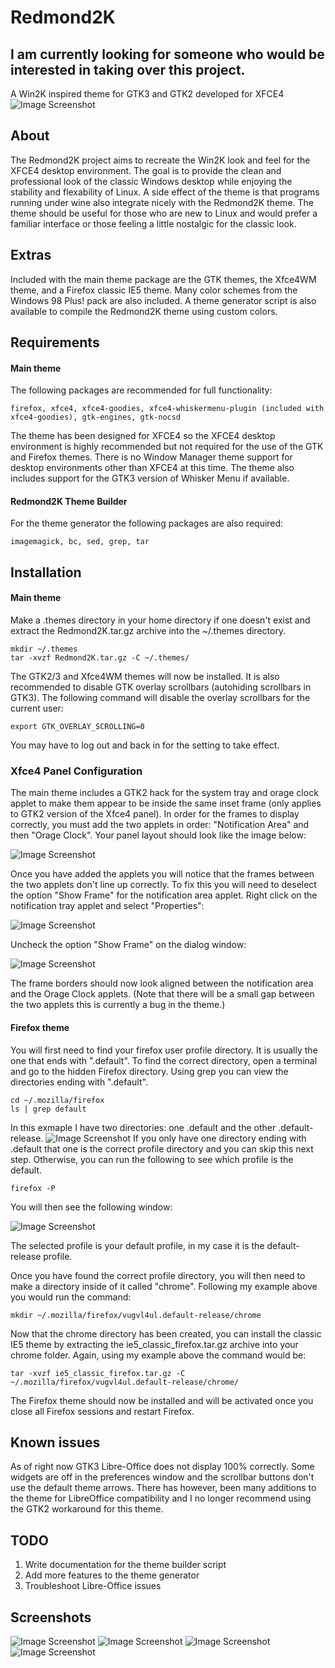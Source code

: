 # Redmond2K
## I am currently looking for someone who would be interested in taking over this project.
A Win2K inspired theme for GTK3 and GTK2 developed for XFCE4
![Image Screenshot](https://github.com/matthewmx86/Redmond2K/blob/master/Screenshots/Screenshot2.png)
## About
The Redmond2K project aims to recreate the Win2K look and feel for the XFCE4 desktop environment. 
The goal is to provide the clean and professional look of the classic Windows desktop while enjoying 
the stability and flexability of Linux. A side effect of the theme is that programs running under wine
also integrate nicely with the Redmond2K theme. The theme should be useful for those who are new to Linux
and would prefer a familiar interface or those feeling a little nostalgic for the classic look.

## Extras
Included with the main theme package are the GTK themes, the Xfce4WM theme, and a Firefox classic IE5 theme.
Many color schemes from the Windows 98 Plus! pack are also included. A theme generator script is also available 
to compile the Redmond2K theme using custom colors.

## Requirements
#### Main theme
The following packages are recommended for full functionality:
```
firefox, xfce4, xfce4-goodies, xfce4-whiskermenu-plugin (included with xfce4-goodies), gtk-engines, gtk-nocsd
```

The theme has been designed for XFCE4 so the XFCE4 desktop environment is highly recommended but not required
for the use of the GTK and Firefox themes. There is no Window Manager theme support for desktop environments
other than XFCE4 at this time. The theme also includes support for the GTK3 version of Whisker Menu if available.

#### Redmond2K Theme Builder
For the theme generator the following packages are also required:
```
imagemagick, bc, sed, grep, tar
```

## Installation
#### Main theme
Make a .themes directory in your home directory if one doesn't exist and extract the Redmond2K.tar.gz archive into 
the ~/.themes directory.
```
mkdir ~/.themes
tar -xvzf Redmond2K.tar.gz -C ~/.themes/
```
The GTK2/3 and Xfce4WM themes will now be installed.
It is also recommended to disable GTK overlay scrollbars (autohiding scrollbars in GTK3). The following command
will disable the overlay scrollbars for the current user:
```
export GTK_OVERLAY_SCROLLING=0
```
You may have to log out and back in for the setting to take effect.

### Xfce4 Panel Configuration
The main theme includes a GTK2 hack for the system tray and orage clock applet to make them appear to be
inside the same inset frame (only applies to GTK2 version of the Xfce4 panel). In order for the frames to display
correctly, you must add the two applets in order: "Notification Area" and then "Orage Clock". Your panel layout should look
like the image below:

![Image Screenshot](https://github.com/matthewmx86/Redmond2K/blob/master/Screenshots/applet.png)

Once you have added the applets you will notice that the frames between the two applets don't line up correctly.
To fix this you will need to deselect the option "Show Frame" for the notification area applet.
Right click on the notification tray applet and select "Properties":

![Image Screenshot](https://github.com/matthewmx86/Redmond2K/blob/master/Screenshots/properties.png)

Uncheck the option "Show Frame" on the dialog window:

![Image Screenshot](https://github.com/matthewmx86/Redmond2K/blob/master/Screenshots/dialog.png)

The frame borders should now look aligned between the notification area and the Orage Clock applets.
(Note that there will be a small gap between the two applets this is currently a bug in the theme.)

#### Firefox theme
You will first need to find your firefox user profile directory. It is usually the one that ends with ".default".
To find the correct directory, open a terminal and go to the hidden Firefox directory. Using grep you can view the directories
ending with ".default".
```
cd ~/.mozilla/firefox
ls | grep default
```
In this exmaple I have two directories: one .default and the other .default-release. 
![Image Screenshot](https://github.com/matthewmx86/Redmond2K/blob/master/Screenshots/console.png)
If you only have one directory ending with .default that one is the correct profile directory and you can skip
this next step. Otherwise, you can run the following to see which profile is the default.
```
firefox -P
```
You will then see the following window:

![Image Screenshot](https://github.com/matthewmx86/Redmond2K/blob/master/Screenshots/firefox.png)

The selected profile is your default profile, in my case it is the default-release profile.

Once you have found the correct profile directory, you will then need to make a directory inside of it called "chrome".
Following my example above you would run the command:
```
mkdir ~/.mozilla/firefox/vugvl4ul.default-release/chrome
```
Now that the chrome directory has been created, you can install the classic IE5 theme by extracting the 
ie5_classic_firefox.tar.gz archive into your chrome folder. Again, using my example above the command would be:
```
tar -xvzf ie5_classic_firefox.tar.gz -C ~/.mozilla/firefox/vugvl4ul.default-release/chrome/
```
The Firefox theme should now be installed and will be activated once you close all Firefox sessions and restart Firefox.
## Known issues
As of right now GTK3 Libre-Office does not display 100% correctly. Some widgets are off in the preferences 
window and the scrollbar buttons don't use the default theme arrows. There has however, been many additions to the theme for LibreOffice compatibility
and I no longer recommend using the GTK2 workaround for this theme.
## TODO
1. Write documentation for the theme builder script
2. Add more features to the theme generator
3. Troubleshoot Libre-Office issues

## Screenshots
![Image Screenshot](https://github.com/matthewmx86/Redmond2K/blob/master/Screenshots/Screenshot.png)
![Image Screenshot](https://github.com/matthewmx86/Redmond2K/blob/master/Screenshots/Screenshot3.png)
![Image Screenshot](https://github.com/matthewmx86/Redmond2K/blob/master/Screenshots/Screenshot4.png)
![Image Screenshot](https://github.com/matthewmx86/Redmond2K/blob/master/Screenshots/Screenshot5.png)

